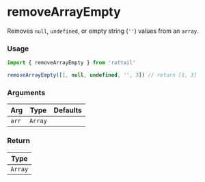 # removeArrayEmpty

Removes `null`, `undefined`, or empty string (`''`) values from an `array`.

### Usage

```ts
import { removeArrayEmpty } from 'rattail'

removeArrayEmpty([1, null, undefined, '', 3]) // return [1, 3]
```

### Arguments

| Arg   | Type    | Defaults |
| ----- | ------- | -------- |
| `arr` | `Array` |          |

### Return

| Type    |
| ------- |
| `Array` |

